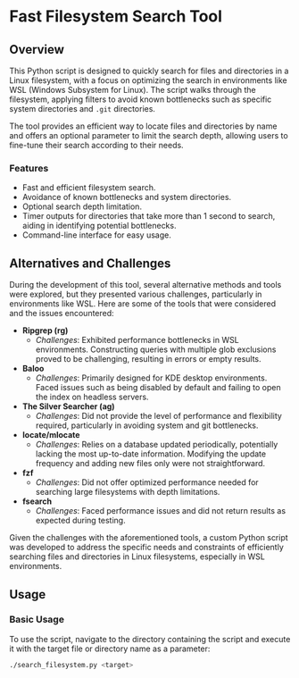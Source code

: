 # Fast Filesystem Search Tool

## Overview

This Python script is designed to quickly search for files and directories in a Linux filesystem, with a focus on optimizing the search in environments like WSL (Windows Subsystem for Linux). The script walks through the filesystem, applying filters to avoid known bottlenecks such as specific system directories and `.git` directories.

The tool provides an efficient way to locate files and directories by name and offers an optional parameter to limit the search depth, allowing users to fine-tune their search according to their needs.

### Features
- Fast and efficient filesystem search.
- Avoidance of known bottlenecks and system directories.
- Optional search depth limitation.
- Timer outputs for directories that take more than 1 second to search, aiding in identifying potential bottlenecks.
- Command-line interface for easy usage.

## Alternatives and Challenges

During the development of this tool, several alternative methods and tools were explored, but they presented various challenges, particularly in environments like WSL. Here are some of the tools that were considered and the issues encountered:

- **Ripgrep (rg)**
  - *Challenges*: Exhibited performance bottlenecks in WSL environments. Constructing queries with multiple glob exclusions proved to be challenging, resulting in errors or empty results.
- **Baloo**
  - *Challenges*: Primarily designed for KDE desktop environments. Faced issues such as being disabled by default and failing to open the index on headless servers.
- **The Silver Searcher (ag)**
  - *Challenges*: Did not provide the level of performance and flexibility required, particularly in avoiding system and git bottlenecks.
- **locate/mlocate**
  - *Challenges*: Relies on a database updated periodically, potentially lacking the most up-to-date information. Modifying the update frequency and adding new files only were not straightforward.
- **fzf**
  - *Challenges*: Did not offer optimized performance needed for searching large filesystems with depth limitations.
- **fsearch**
  - *Challenges*: Faced performance issues and did not return results as expected during testing.

Given the challenges with the aforementioned tools, a custom Python script was developed to address the specific needs and constraints of efficiently searching files and directories in Linux filesystems, especially in WSL environments.

## Usage

### Basic Usage
To use the script, navigate to the directory containing the script and execute it with the target file or directory name as a parameter:
```sh
./search_filesystem.py <target>


